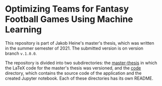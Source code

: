 # Optimizing Teams for Fantasy Football Games Using Machine Learning

This repository is part of Jakob Heine's master's thesis, which was written in the summer semester of 2021. The submitted version is on version branch `v.1.0.0`.

The repository is divided into two subdirectories: the [master-thesis](master_thesis/README.md) in which the LaTeX code for the master's thesis was versioned, and the [code](src/README.md) directory, which contains the source code of the application and the created Jupyter notebook. Each of these directories has its own README. 